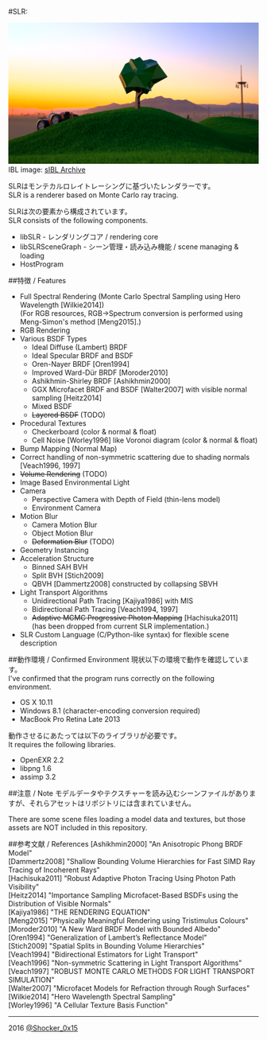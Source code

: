 #SLR: 

![SLR](README_TOP.png)  
IBL image: [sIBL Archive](http://www.hdrlabs.com/sibl/archive.html)  

SLRはモンテカルロレイトレーシングに基づいたレンダラーです。  
SLR is a renderer based on Monte Carlo ray tracing.  

SLRは次の要素から構成されています。  
SLR consists of the following components.  
* libSLR - レンダリングコア / rendering core
* libSLRSceneGraph - シーン管理・読み込み機能 / scene managing & loading
* HostProgram

##特徴 / Features
* Full Spectral Rendering (Monte Carlo Spectral Sampling using Hero Wavelength \[Wilkie2014\])  
  (For RGB resources, RGB->Spectrum conversion is performed using Meng-Simon's method \[Meng2015\].)
* RGB Rendering
* Various BSDF Types
    * Ideal Diffuse (Lambert) BRDF
    * Ideal Specular BRDF and BSDF
    * Oren-Nayer BRDF \[Oren1994\]
    * Improved Ward-Dür BRDF \[Moroder2010\]
    * Ashikhmin-Shirley BRDF \[Ashikhmin2000\]
    * GGX Microfacet BRDF and BSDF \[Walter2007\] with visible normal sampling \[Heitz2014\]
    * Mixed BSDF
    * ~~Layered BSDF~~ (TODO)
* Procedural Textures
    * Checkerboard (color & normal & float)
    * Cell Noise \[Worley1996\] like Voronoi diagram (color & normal & float)
* Bump Mapping (Normal Map)
* Correct handling of non-symmetric scattering due to shading normals \[Veach1996, 1997\]
* ~~Volume Rendering~~ (TODO)
* Image Based Environmental Light
* Camera
    * Perspective Camera with Depth of Field (thin-lens model)
    * Environment Camera
* Motion Blur
    * Camera Motion Blur
    * Object Motion Blur
    * ~~Deformation Blur~~ (TODO)
* Geometry Instancing
* Acceleration Structure
    * Binned SAH BVH
    * Split BVH \[Stich2009\]
    * QBVH \[Dammertz2008\] constructed by collapsing SBVH
* Light Transport Algorithms
    * Unidirectional Path Tracing \[Kajiya1986\] with MIS
    * Bidirectional Path Tracing \[Veach1994, 1997\]
    * ~~Adaptive MCMC Progressive Photon Mapping~~ \[Hachisuka2011\]  
(has been dropped from current SLR implementation.)
* SLR Custom Language (C/Python-like syntax) for flexible scene description

##動作環境 / Confirmed Environment
現状以下の環境で動作を確認しています。  
I've confirmed that the program runs correctly on the following environment.

* OS X 10.11
* Windows 8.1 (character-encoding conversion required)
* MacBook Pro Retina Late 2013

動作させるにあたっては以下のライブラリが必要です。  
It requires the following libraries.

* OpenEXR 2.2
* libpng 1.6
* assimp 3.2

##注意 / Note
モデルデータやテクスチャーを読み込むシーンファイルがありますが、それらアセットはリポジトリには含まれていません。

There are some scene files loading a model data and textures, but those assets are NOT included in this repository.

##参考文献 / References
[Ashikhmin2000] "An Anisotropic Phong BRDF Model"  
[Dammertz2008] "Shallow Bounding Volume Hierarchies for Fast SIMD Ray Tracing of Incoherent Rays"  
[Hachisuka2011] "Robust Adaptive Photon Tracing Using Photon Path Visibility"  
[Heitz2014] "Importance Sampling Microfacet-Based BSDFs using the Distribution of Visible Normals"    
[Kajiya1986] "THE RENDERING EQUATION"  
[Meng2015] "Physically Meaningful Rendering using Tristimulus Colours"  
[Moroder2010] "A New Ward BRDF Model with Bounded Albedo"  
[Oren1994] "Generalization of Lambert’s Reflectance Model"  
[Stich2009] "Spatial Splits in Bounding Volume Hierarchies"  
[Veach1994] "Bidirectional Estimators for Light Transport"  
[Veach1996] "Non-symmetric Scattering in Light Transport Algorithms"  
[Veach1997] "ROBUST MONTE CARLO METHODS FOR LIGHT TRANSPORT SIMULATION"  
[Walter2007] "Microfacet Models for Refraction through Rough Surfaces"  
[Wilkie2014] "Hero Wavelength Spectral Sampling"  
[Worley1996] "A Cellular Texture Basis Function"  

----
2016 [@Shocker_0x15](https://twitter.com/Shocker_0x15)
